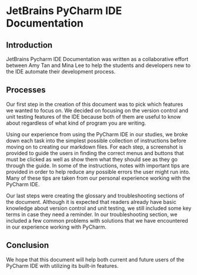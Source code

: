 # JetBrains PyCharm IDE Documentation

## Introduction
JetBrains Pycharm IDE Documentation was written as a collaborative effort between Amy Tan and Mina Lee to help the students and developers new to the IDE automate their development process. 

## Processes
Our first step in the creation of this document was to pick which features we wanted to focus on. We decided on focusing on the version control and unit testing features of the IDE because both of them are useful to know about regardless of what kind of program you are writing.

Using our experience from using the PyCharm IDE in our studies, we broke down each task into the simplest possible collection of instructions before moving on to creating our markdown files. For each step, a screenshot is provided to guide the users in finding the correct menus and buttons that must be clicked as well as show them what they should see as they go through the guide. In some of the instructions, notes with important tips are provided in order to help reduce any possible errors the user might run into. Many of these tips are taken from our personal experience working with the PyCharm IDE.

Our last steps were creating the glossary and troubleshooting sections of the document. Although it is expected that readers already have basic knowledge about version control and unit testing, we still included some key terms in case they need a reminder. In our troubleshooting section, we included a few common problems with solutions that we have encountered in our experience working with PyCharm.

## Conclusion
We hope that this document will help both current and future users of the PyCharm IDE with utilizing its built-in features.
